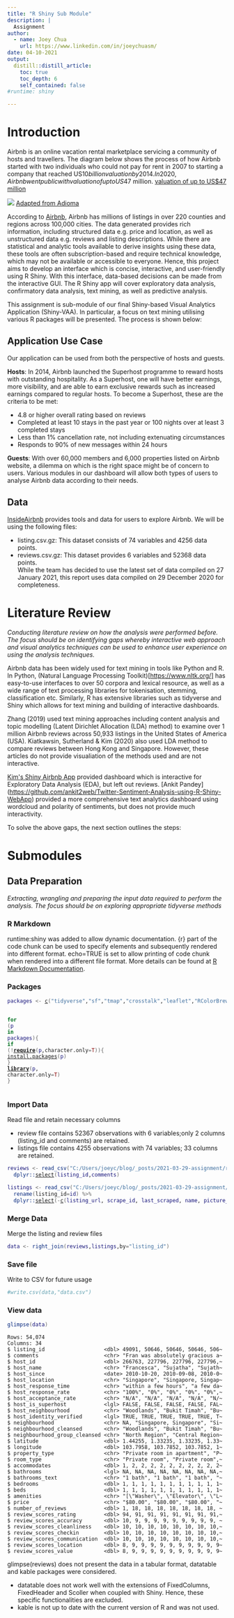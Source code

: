 ```yaml
---
title: "R Shiny Sub Module"
description: |
  Assignment
author:
  - name: Joey Chua
    url: https://www.linkedin.com/in/joeychuasm/
date: 04-10-2021
output:
  distill::distill_article:
    toc: true
    toc_depth: 6
    self_contained: false
#runtime: shiny

---
```




# Introduction 

Airbnb is an online vacation rental marketplace servicing a community of hosts and travellers. The diagram below shows the process of how Airbnb started with two individuals who could not pay for rent in 2007 to starting a company that reached US$10 billion valuation by 2014.In 2020, Airbnb went public with valuation of up to US$47 million. [valuation of up to US$47 million](https://blog.seedly.sg/airbnb-ipo/)

![](airbnbhistory.png)
[Adapted from Adioma](https://blog.adioma.com/how-airbnb-started-infographic/)


According to [Airbnb](https://news.airbnb.com/2020-update/), Airbnb has millions of listings in over 220 counties and regions across 100,000 cities. The data generated provides rich information, including structured data e.g. price and location, as well as unstructured data e.g. reviews and listing descriptions. While there are statistical and analytic tools available to derive insights using these data, these tools are often subscription-based and require technical knowledge, which may not be available or accessible to everyone. Hence, this project aims to develop an interface which is concise, interactive, and user-friendly using R Shiny. With this interface, data-based decisions can be made from the interactive GUI. The R Shiny app will cover exploratory data analysis, confirmatory data analysis, text mining, as well as predictive analysis. 

This assignment is sub-module of our final Shiny-based Visual Analytics Application (Shiny-VAA). In particular, a focus on text mining utilising various R packages will be presented. The process is shown below: 

## Application Use Case 

Our application can be used from both the perspective of hosts and guests.

**Hosts**: In 2014, Airbnb launched the Superhost programme to reward hosts with outstanding hospitality. As a Superhost, one will have better earnings, more visibility, and are able to earn exclusive rewards such as increased earnings compared to regular hosts. To become a Superhost, these are the criteria to be met:
- 4.8 or higher overall rating based on reviews
- Completed at least 10 stays in the past year or 100 nights over at least 3 completed stays
- Less than 1% cancellation rate, not including extenuating circumstances
- Responds to 90% of new messages within 24 hours 

**Guests**: With over 60,000 members and 6,000 properties listed on Airbnb website, a dilemma on which is the right space might be of concern to users. Various modules in our dashboard will allow both types of users to analyse Airbnb data according to their needs. 

## Data 

[InsideAirbnb](http://insideairbnb.com/get-the-data.html) provides tools and data for users to explore Airbnb. We will be using the following files:
- listing.csv.gz: This dataset consists of 74 variables and 4256 data points.  
- reviews.csv.gz: This dataset provides 6 variables and 52368 data points.  
While the team has decided to use the latest set of data compiled on 27 January 2021, this report uses data compiled on 29 December 2020 for completeness. 

# Literature Review

_Conducting literature review on how the analysis were performed before. The focus should be on identifying gaps whereby interactive web approach and visual analytics techniques can be used to enhance user experience on using the analysis techniques._


Airbnb data has been widely used for text mining in tools like Python and R. In Python, (Natural Language Processing Toolkit)[https://www.nltk.org/] has easy-to-use interfaces to over 50 corpora and lexical resource, as well as a wide range of text processing libraries for tokenisation, stemming, classification etc. Similarly, R has extensive libraries such as tidyverse and Shiny which allows for text mining and building of interactive dashboards. 

Zhang (2019) used text mining approaches including content analysis and topic modelling (Latent Dirichlet Allocation (LDA) method) to examine over 1 million Airbnb reviews across 50,933 listings in the United States of America (USA). Kiatkawsin, Sutherland & Kim (2020) also used LDA method to compare reviews between Hong Kong and Singapore. However, these articles do not provide visualiation of the methods used and are not interactive. 

[Kim's Shiny Airbnb App](https://donghwikim21.shinyapps.io/ShinyAirbnb/) provided dashboard which is interactive for Exploratory Data Analysis (EDA), but left out reviews. [Ankit Pandey] (https://github.com/ankit2web/Twitter-Sentiment-Analysis-using-R-Shiny-WebApp) provided a more comprehensive text analytics dashboard using wordcloud and polarity of sentiments, but does not provide much interactivity. 

To solve the above gaps, the next section outlines the steps:

# Submodules 

## Data Preparation

_Extracting, wrangling and preparing the input data required to perform the analysis. The focus should be on exploring appropriate tidyverse methods_

### R Markdown

runtime:shiny was added to allow dynamic documentation.
{r} part of the code chunk can be used to specify elements and subsequently rendered into different format.
echo=TRUE is set to allow printing of code chunk when rendered into a different file format.
More details can be found at [R Markdown Documentation](https://rmarkdown.rstudio.com/lesson-1.html).

### Packages

<div class="layout-chunk" data-layout="l-body">
<div class="sourceCode"><pre class="sourceCode r"><code class="sourceCode r"><span class='va'>packages</span> <span class='op'>&lt;-</span> <span class='fu'><a href='https://rdrr.io/r/base/c.html'>c</a></span><span class='op'>(</span><span class='st'>"tidyverse"</span>,<span class='st'>"sf"</span>,<span class='st'>"tmap"</span>,<span class='st'>"crosstalk"</span>,<span class='st'>"leaflet"</span>,<span class='st'>"RColorBrewer"</span>,<span class='st'>"ggplot2"</span>,<span class='st'>"rgdal"</span>, <span class='st'>"rgeos"</span>, <span class='st'>"raster"</span>, <span class='st'>"maptools"</span>,<span class='st'>"tmaptools"</span>,<span class='st'>"shiny"</span>,<span class='st'>"tidytext"</span>,<span class='st'>"wordcloud"</span>,<span class='st'>"wordcloud2"</span>,<span class='st'>"tm"</span>,<span class='st'>"ggthemes"</span>,<span class='st'>"igraph"</span>,<span class='st'>"ggmap"</span>,<span class='st'>"DT"</span>,<span class='st'>"reshape2"</span>,<span class='st'>"ggraph"</span>,<span class='st'>"topicmodels"</span>,<span class='st'>"tidytext"</span>,<span class='st'>"topicmodels"</span>,<span class='st'>"quanteda"</span>,<span class='st'>"tm"</span>,<span class='st'>"RColorBrewer"</span>,<span class='st'>"DataExplorer"</span><span class='op'>)</span>

<span class='kw'>for</span> <span class='op'>(</span><span class='va'>p</span> <span class='kw'>in</span> <span class='va'>packages</span><span class='op'>)</span><span class='op'>{</span>
  <span class='kw'>if</span> <span class='op'>(</span><span class='op'>!</span><span class='kw'><a href='https://rdrr.io/r/base/library.html'>require</a></span><span class='op'>(</span><span class='va'>p</span>,character.only<span class='op'>=</span><span class='cn'>T</span><span class='op'>)</span><span class='op'>)</span><span class='op'>{</span>
    <span class='fu'><a href='https://rdrr.io/r/utils/install.packages.html'>install.packages</a></span><span class='op'>(</span><span class='va'>p</span><span class='op'>)</span>
  <span class='op'>}</span>
  <span class='kw'><a href='https://rdrr.io/r/base/library.html'>library</a></span><span class='op'>(</span><span class='va'>p</span>, character.only<span class='op'>=</span><span class='cn'>T</span><span class='op'>)</span>
<span class='op'>}</span>
</code></pre></div>

</div>


### Import Data

Read file and retain necessary columns
- review file contains 52367 observations with 6 variables;only 2 columns (listing_id and comments) are retained.
- listings file contains 4255 observations with 74 variables; 33 columns are retained.

<div class="layout-chunk" data-layout="l-body">
<div class="sourceCode"><pre class="sourceCode r"><code class="sourceCode r"><span class='va'>reviews</span> <span class='op'>&lt;-</span> <span class='fu'>read_csv</span><span class='op'>(</span><span class='st'>"C:/Users/joeyc/blog/_posts/2021-03-29-assignment/reviews.csv"</span><span class='op'>)</span><span class='op'>%&gt;%</span> 
  <span class='fu'>dplyr</span><span class='fu'>::</span><span class='fu'><a href='https://dplyr.tidyverse.org/reference/select.html'>select</a></span><span class='op'>(</span><span class='va'>listing_id</span>,<span class='va'>comments</span><span class='op'>)</span>
</code></pre></div>

</div>


<div class="layout-chunk" data-layout="l-body">
<div class="sourceCode"><pre class="sourceCode r"><code class="sourceCode r"><span class='va'>listings</span> <span class='op'>&lt;-</span> <span class='fu'>read_csv</span><span class='op'>(</span><span class='st'>"C:/Users/joeyc/blog/_posts/2021-03-29-assignment/listings.csv"</span><span class='op'>)</span>  <span class='op'>%&gt;%</span> 
  <span class='fu'>rename</span><span class='op'>(</span>listing_id<span class='op'>=</span><span class='va'>id</span><span class='op'>)</span> <span class='op'>%&gt;%</span> 
  <span class='fu'>dplyr</span><span class='fu'>::</span><span class='fu'><a href='https://dplyr.tidyverse.org/reference/select.html'>select</a></span><span class='op'>(</span><span class='op'>-</span><span class='fu'><a href='https://rdrr.io/r/base/c.html'>c</a></span><span class='op'>(</span><span class='va'>listing_url</span>, <span class='va'>scrape_id</span>, <span class='va'>last_scraped</span>, <span class='va'>name</span>, <span class='va'>picture_url</span>,<span class='va'>host_url</span>, <span class='va'>host_about</span>,<span class='va'>host_thumbnail_url</span>, <span class='va'>host_picture_url</span>, <span class='va'>host_listings_count</span>, <span class='va'>host_verifications</span>,<span class='va'>calendar_updated</span>,<span class='va'>first_review</span>,<span class='va'>last_review</span>,<span class='va'>license</span>,<span class='va'>neighborhood_overview</span>,<span class='va'>description</span>,<span class='va'>host_total_listings_count</span>,<span class='va'>host_has_profile_pic</span>,<span class='va'>availability_30</span>,<span class='va'>availability_60</span>,<span class='va'>availability_90</span>,<span class='va'>availability_365</span>,<span class='va'>calculated_host_listings_count</span>,<span class='va'>calculated_host_listings_count_entire_homes</span>,<span class='va'>calculated_host_listings_count_private_rooms</span>,<span class='va'>calculated_host_listings_count_shared_rooms</span>,<span class='va'>reviews_per_month</span>,<span class='va'>minimum_nights</span>,<span class='va'>maximum_nights</span>,<span class='va'>minimum_minimum_nights</span>,<span class='va'>maximum_minimum_nights</span>,<span class='va'>minimum_maximum_nights</span>,<span class='va'>maximum_maximum_nights</span>,<span class='va'>number_of_reviews_ltm</span>,<span class='va'>number_of_reviews_l30d</span>,<span class='va'>minimum_nights_avg_ntm</span>,<span class='va'>maximum_nights_avg_ntm</span>,<span class='va'>calendar_last_scraped</span>,<span class='va'>has_availability</span>,<span class='va'>instant_bookable</span><span class='op'>)</span><span class='op'>)</span>
</code></pre></div>

</div>


### Merge Data

Merge the listing and review files

<div class="layout-chunk" data-layout="l-body">
<div class="sourceCode"><pre class="sourceCode r"><code class="sourceCode r"><span class='va'>data</span> <span class='op'>&lt;-</span> <span class='fu'>right_join</span><span class='op'>(</span><span class='va'>reviews</span>,<span class='va'>listings</span>,by<span class='op'>=</span><span class='st'>"listing_id"</span><span class='op'>)</span>
</code></pre></div>

</div>


### Save file

Write to CSV for future usage

<div class="layout-chunk" data-layout="l-body">
<div class="sourceCode"><pre class="sourceCode r"><code class="sourceCode r"><span class='co'>#write.csv(data,"data.csv")</span>
</code></pre></div>

</div>


### View data

<div class="layout-chunk" data-layout="l-body">
<div class="sourceCode"><pre class="sourceCode r"><code class="sourceCode r"><span class='fu'>glimpse</span><span class='op'>(</span><span class='va'>data</span><span class='op'>)</span>
</code></pre></div>

```
Rows: 54,074
Columns: 34
$ listing_id                   <dbl> 49091, 50646, 50646, 50646, 506~
$ comments                     <chr> "Fran was absolutely gracious a~
$ host_id                      <dbl> 266763, 227796, 227796, 227796,~
$ host_name                    <chr> "Francesca", "Sujatha", "Sujath~
$ host_since                   <date> 2010-10-20, 2010-09-08, 2010-0~
$ host_location                <chr> "Singapore", "Singapore, Singap~
$ host_response_time           <chr> "within a few hours", "a few da~
$ host_response_rate           <chr> "100%", "0%", "0%", "0%", "0%",~
$ host_acceptance_rate         <chr> "N/A", "N/A", "N/A", "N/A", "N/~
$ host_is_superhost            <lgl> FALSE, FALSE, FALSE, FALSE, FAL~
$ host_neighbourhood           <chr> "Woodlands", "Bukit Timah", "Bu~
$ host_identity_verified       <lgl> TRUE, TRUE, TRUE, TRUE, TRUE, T~
$ neighbourhood                <chr> NA, "Singapore, Singapore", "Si~
$ neighbourhood_cleansed       <chr> "Woodlands", "Bukit Timah", "Bu~
$ neighbourhood_group_cleansed <chr> "North Region", "Central Region~
$ latitude                     <dbl> 1.44255, 1.33235, 1.33235, 1.33~
$ longitude                    <dbl> 103.7958, 103.7852, 103.7852, 1~
$ property_type                <chr> "Private room in apartment", "P~
$ room_type                    <chr> "Private room", "Private room",~
$ accommodates                 <dbl> 1, 2, 2, 2, 2, 2, 2, 2, 2, 2, 2~
$ bathrooms                    <lgl> NA, NA, NA, NA, NA, NA, NA, NA,~
$ bathrooms_text               <chr> "1 bath", "1 bath", "1 bath", "~
$ bedrooms                     <dbl> 1, 1, 1, 1, 1, 1, 1, 1, 1, 1, 1~
$ beds                         <dbl> 1, 1, 1, 1, 1, 1, 1, 1, 1, 1, 1~
$ amenities                    <chr> "[\"Washer\", \"Elevator\", \"L~
$ price                        <chr> "$80.00", "$80.00", "$80.00", "~
$ number_of_reviews            <dbl> 1, 18, 18, 18, 18, 18, 18, 18, ~
$ review_scores_rating         <dbl> 94, 91, 91, 91, 91, 91, 91, 91,~
$ review_scores_accuracy       <dbl> 10, 9, 9, 9, 9, 9, 9, 9, 9, 9, ~
$ review_scores_cleanliness    <dbl> 10, 10, 10, 10, 10, 10, 10, 10,~
$ review_scores_checkin        <dbl> 10, 10, 10, 10, 10, 10, 10, 10,~
$ review_scores_communication  <dbl> 10, 10, 10, 10, 10, 10, 10, 10,~
$ review_scores_location       <dbl> 8, 9, 9, 9, 9, 9, 9, 9, 9, 9, 9~
$ review_scores_value          <dbl> 8, 9, 9, 9, 9, 9, 9, 9, 9, 9, 9~
```

</div>


glimpse(reviews) does not present the data in a tabular format, datatable and kable packages were considered.
- datatable does not work well with the extensions of FixedColumns, FixedHeader and Scoller when coupled with Shiny. Hence, these specific functionalities are excluded.
- kable is not up to date with the current version of R and was not used.

